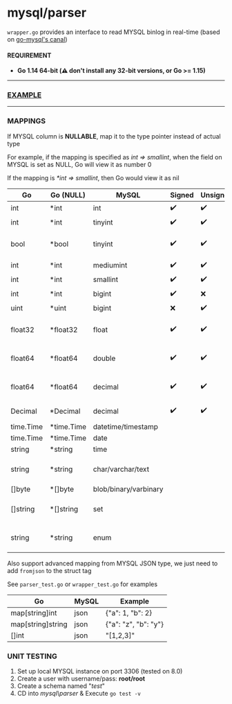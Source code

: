 # mysql/parser
`wrapper.go` provides an interface to read MYSQL binlog in real-time (based on [go-mysql's canal]("github.com/siddontang/go-mysql/canal"))

#### REQUIREMENT
- __Go 1.14 64-bit (:warning: don't install any 32-bit versions, or Go >= 1.15)__
---
### [EXAMPLE](./example/README.md)
---
### MAPPINGS
If MYSQL column is __NULLABLE__, map it to the type pointer instead of actual type

For example, if the mapping is specified as _int => smallint_, when the field on MYSQL is set as NULL, Go will view it as number 0

If the mapping is _*int => smallint_, then Go would view it as nil

|     Go    | Go (NULL)  |         MySQL         |       Signed       |      Unsigned      |                    Remark                	  |
|-----------|------------|-----------------------|--------------------|--------------------|----------------------------------------------|
|    int    |    *int    |          int          | :heavy_check_mark: | :heavy_check_mark: |                                        	  |
|    int    |    *int    |        tinyint        | :heavy_check_mark: | :heavy_check_mark: |                                        	  |
|    bool   |    *bool   |        tinyint        | :heavy_check_mark: | :heavy_check_mark: |       1 = true; 0 (&other) = false     	  |
|    int    |    *int    |       mediumint       | :heavy_check_mark: | :heavy_check_mark: |                                        	  |
|    int    |    *int    |        smallint       | :heavy_check_mark: | :heavy_check_mark: |                                        	  |
|    int    |    *int    |         bigint        | :heavy_check_mark: |        :x:         |                                       	  |
|    uint   |    *uint   |         bigint        |         :x:        | :heavy_check_mark: |                                        	  |
|  float32  |  *float32  |         float         | :heavy_check_mark: | :heavy_check_mark: |      precision is at around 6 digits   	  |
|  float64  |  *float64  |         double        | :heavy_check_mark: | :heavy_check_mark: |      precision is at 15 - 17 digits    	  |
|  float64  |  *float64  |        decimal        | :heavy_check_mark: | :heavy_check_mark: |   :warning: precision is at 15 - 17 digits!  |
|  Decimal  |  *Decimal  |        decimal        | :heavy_check_mark: | :heavy_check_mark: |   :warning: [slower performance!](https://github.com/shopspring/decimal#why-isnt-the-api-similar-to-bigints)			  |
| time.Time | *time.Time |   datetime/timestamp  |                    |                    |                                           	  |
| time.Time | *time.Time |          date         |                    |                    |                                           	  |
|   string  |   *string  |          time         |                    |                    |                   "00:59:59"              	  |
|   string  |   *string  |   char/varchar/text   |                    |                    |      also support blob, binary, varbinary 	  |
|   []byte  |   *[]byte  | blob/binary/varbinary |                    |                    |                                           	  |
|  []string |  *[]string |          set          |                    |                    |        return the set's string literals   	  |
|   string  |   *string  |          enum         |                    |                    |        return the value's string literal  	  |

Also support advanced mapping from MYSQL JSON type, we just need to add `fromjson` to the struct tag

See `parser_test.go` or `wrapper_test.go` for examples

|         Go        | MySQL |        Example       |
|-------------------|-------|----------------------|
|   map[string]int  |  json |   {"a": 1, "b": 2}   |
| map[string]string |  json | {"a": "z", "b": "y"} |
|       []int       |  json |       "[1,2,3]"      |

### UNIT TESTING
1. Set up local MYSQL instance on port 3306 (tested on 8.0)
2. Create a user with username/pass: __root/root__
3. Create a schema named "_test_"
4. CD into _mysql\parser_ & Execute `go test -v`